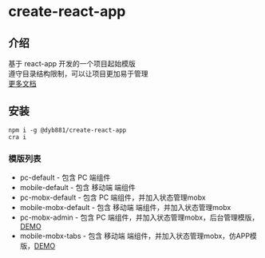 # create-react-app

## 介绍

基于 react-app 开发的一个项目起始模版<br>
遵守目录结构限制，可以让项目更加易于管理<br>
[更多文档](https://github.com/dyb881/react-app)

## 安装

```
npm i -g @dyb881/create-react-app
cra i
```

### 模版列表

- pc-default - 包含 PC 端组件
- mobile-default - 包含 移动端 端组件
- pc-mobx-default - 包含 PC 端组件，并加入状态管理mobx
- mobile-mobx-default - 包含 移动端 端组件，并加入状态管理mobx
- pc-mobx-admin - 包含 PC 端组件，并加入状态管理mobx，后台管理模版，[DEMO](https://dyb881.github.io/create-react-app/pc-mobx-admin)
- mobile-mobx-tabs - 包含 移动端 端组件，并加入状态管理mobx，仿APP模版，[DEMO](https://dyb881.github.io/create-react-app/mobile-mobx-tabs)